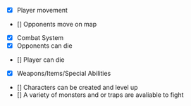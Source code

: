 - [x] Player movement
- [] Opponents move on map
- [x] Combat System
- [x] Opponents can die
- [] Player can die
- [x] Weapons/Items/Special Abilities
- [] Characters can be created and level up
- [] A variety of monsters and or traps are avaliable to fight
